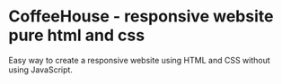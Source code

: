 # CoffeeHouse - responsive website pure html and css
Easy way to create a responsive website using HTML and CSS without using JavaScript.
